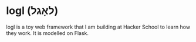logl (לאָגל)
======

logl is a toy web framework that I am building at Hacker School to learn how they work. It is modelled on Flask.
